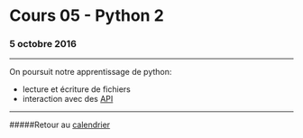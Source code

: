 # Cours 05 - Python 2
### 5 octobre 2016
-----

On poursuit notre apprentissage de python:

- lecture et écriture de fichiers
- interaction avec des [API](https://fr.wikipedia.org/wiki/Interface_de_programmation)

-----

#####Retour au [calendrier](/calendrier.md)
